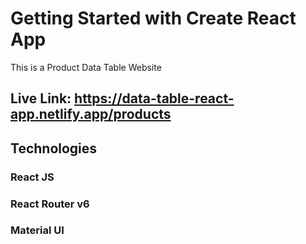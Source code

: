# Getting Started with Create React App

This is a Product Data Table Website

## Live Link: https://data-table-react-app.netlify.app/products

## Technologies
### React JS
### React Router v6
### Material UI

